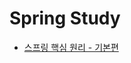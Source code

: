 # Spring Study
- [스프링 핵심 원리 - 기본편](https://github.com/muzzaiwork/Study_Spring/tree/master/Spring-Basic)

